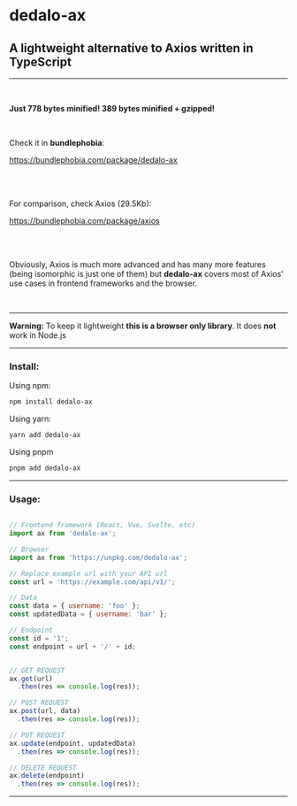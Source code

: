 # dedalo-ax

## A lightweight alternative to Axios written in TypeScript

<hr>
<br>

**Just 778 bytes minified! 389 bytes minified + gzipped!**

<br>

Check it in **bundlephobia**:

<a href="https://bundlephobia.com/package/dedalo-ax" target="_blank">
  https://bundlephobia.com/package/dedalo-ax
</a>

<br><br>

For comparison, check Axios (29.5Kb):

<a href="https://bundlephobia.com/package/axios" target="_blank">
  https://bundlephobia.com/package/axios
</a>

<br><br>

Obviously, Axios is much more advanced and has many more features (being isomorphic is just one of them) but **dedalo-ax** covers most of Axios' use cases in frontend frameworks and the browser.

<br>
<hr>

**Warning:** To keep it lightweight **this is a browser only library**. It does **not** work in Node.js

<hr>

### Install:

Using npm:

```sh
npm install dedalo-ax
```
Using yarn:

```sh
yarn add dedalo-ax
```
Using pnpm

```sh
pnpm add dedalo-ax
```

<hr>

### Usage:

```js

// Frontend framework (React, Vue, Svelte, etc)
import ax from 'dedalo-ax';

// Browser
import ax from 'https://unpkg.com/dedalo-ax';

// Replace example url with your API url
const url = 'https://example.com/api/v1/';

// Data
const data = { username: 'foo' };
const updatedData = { username: 'bar' };

// Endpoint
const id = '1';
const endpoint = url + '/' + id;


// GET REQUEST
ax.get(url)
  .then(res => console.log(res));

// POST REQUEST
ax.post(url, data)
  .then(res => console.log(res));

// PUT REQUEST
ax.update(endpoint, updatedData)
  .then(res => console.log(res));

// DELETE REQUEST
ax.delete(endpoint)
  .then(res => console.log(res));
```
<hr>


